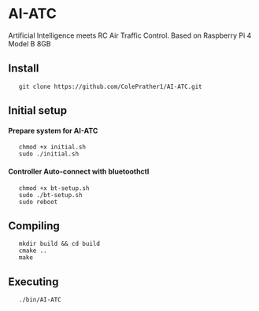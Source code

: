 # AI-ATC
Artificial Intelligence meets RC Air Traffic Control. Based on Raspberry Pi 4 Model B 8GB


## Install
       git clone https://github.com/ColePrather1/AI-ATC.git

## Initial setup
####    Prepare system for AI-ATC
       chmod +x initial.sh
       sudo ./initial.sh
####    Controller Auto-connect with bluetoothctl
       chmod +x bt-setup.sh
       sudo ./bt-setup.sh
       sudo reboot
    

## Compiling
       mkdir build && cd build
       cmake ..
       make

## Executing
       ./bin/AI-ATC




